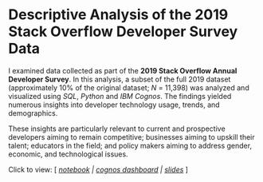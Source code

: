 # Descriptive Analysis of the 2019 Stack Overflow Developer Survey Data

I examined data collected as part of the **2019 Stack Overflow Annual Developer Survey**. In this analysis, a subset of the full 2019 dataset (approximately 10% of the original dataset; *N* = 11,398) was analyzed and visualized using *SQL*, *Python* and *IBM Cognos*. The findings yielded numerous insights into developer technology usage, trends, and demographics. 

These insights are particularly relevant to current and prospective developers aiming to remain competitive; businesses aiming to upskill their talent; educators in the field; and policy makers aiming to address gender, economic, and technological issues.

Click to view: [ *[notebook](https://nbviewer.jupyter.org/github/bloonsinthesky/Data-Science-Portfolio/blob/main/Descriptive%20Analysis%20of%20the%202019%20Stack%20Overflow%20Developer%20Survey%20Data/Descriptive%20Analysis%20of%20the%202019%20Stack%20Overflow%20Developer%20Survey%20Data.ipynb) | [cognos dashboard](https://eu-gb.dataplatform.cloud.ibm.com/dashboards/171ae20c-d010-40b8-8837-c0da7850a86b/view/0509dd3d6e9437df42b4f2e407c87f052c662c0fb4bb8305d1d07b490e337197f06c1490c87e4f0f8f430c30a6be440ac9) | [slides](https://bloonsinthesky.github.io/pdf/Descriptive%20Analysis%20of%20the%202019%20Stack%20Overflow%20Developer%20Survey%20Data%20-%20presentation.pdf)* ]
